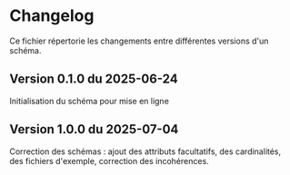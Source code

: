 # Changelog
Ce fichier répertorie les changements entre différentes versions d'un schéma.

## Version 0.1.0 du 2025-06-24

Initialisation du schéma pour mise en ligne

## Version 1.0.0 du 2025-07-04

Correction des schémas : ajout des attributs facultatifs, des cardinalités, des fichiers d'exemple, correction des incohérences.